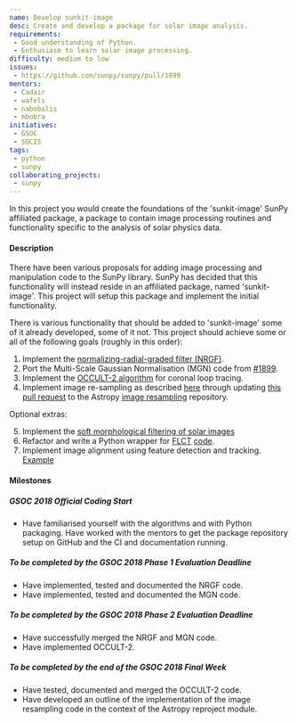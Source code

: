 ```yaml
---
name: Develop sunkit-image
desc: Create and develop a package for solar image analysis.
requirements:
 - Good understanding of Python.
 - Enthusiasm to learn solar image processing.
difficulty: medium to low
issues:
 - https://github.com/sunpy/sunpy/pull/1899
mentors:
 - Cadair
 - wafels
 - nabobalis
 - mbobra
initiatives:
 - GSOC
 - SOCIS
tags:
 - python
 - sunpy
collaborating_projects:
 - sunpy
---
```


In this project you would create the foundations of the 'sunkit-image' SunPy
affiliated package, a package to contain image processing routines and
functionality specific to the analysis of solar physics data.

#### Description

There have been various proposals for adding image processing and manipulation
code to the SunPy library. SunPy has decided that this functionality will
instead reside in an affiliated package, named 'sunkit-image'. This
project will setup this package and implement the initial functionality.

There is various functionality that should be added to 'sunkit-image' some of it
already developed, some of it not. This project should achieve some or all of
the following goals (roughly in this order):

1. Implement the [normalizing-radial-graded filter (NRGF)](http://adsabs.harvard.edu/abs/2006SoPh..236..263M).
2. Port the Multi-Scale Gaussian Normalisation (MGN) code from [#1899](https://github.com/sunpy/sunpy/pull/1899).
3. Implement the [OCCULT-2 algorithm](http://arxiv.org/abs/1307.5046) for coronal loop tracing.
4. Implement image re-sampling as described [here](https://link.springer.com/content/pdf/10.1023/B:SOLA.0000021743.24248.b0.pdf) through updating [this pull request](https://github.com/astrofrog/reproject/pull/52) to the Astropy [image resampling](https://reproject.readthedocs.io/en/stable/) repository.

Optional extras:

5. Implement the [soft morphological filtering of solar images](https://www.aanda.org/articles/aa/pdf/2006/38/aa4852-06.pdf)
6. Refactor and write a Python wrapper for [FLCT](https://arxiv.org/abs/0712.4289) [code](http://solarmuri.ssl.berkeley.edu/overview/publicdownloads/software.html).
7. Implement image alignment using feature detection and tracking. [Example](http://scikit-image.org/docs/dev/auto_examples/features_detection/plot_brief.html)


#### Milestones

##### GSOC 2018 Official Coding Start

* Have familiarised yourself with the algorithms and with Python packaging. Have worked with the mentors to get the package repository setup on GitHub and the CI and documentation running.

##### To be completed by the GSOC 2018 Phase 1 Evaluation Deadline

* Have implemented, tested and documented the NRGF code.
* Have implemented, tested and documented the MGN code.

##### To be completed by the GSOC 2018 Phase 2 Evaluation Deadline

* Have successfully merged the NRGF and MGN code.
* Have implemented OCCULT-2.

##### To be completed by the end of the GSOC 2018 Final Week 

* Have tested, documented and merged the OCCULT-2 code.
* Have developed an outline of the implementation of the image resampling code in the context of the Astropy reproject module.
